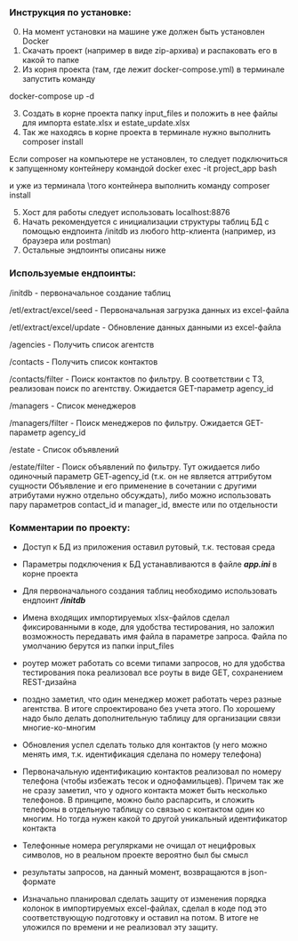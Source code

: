 ### Инструкция по установке:

0) На момент установки на машине уже должен быть установлен Docker
1) Скачать проект (например в виде zip-архива) и распаковать его в 
какой то папке
2) Из корня проекта (там, где лежит docker-compose.yml) в терминале 
запустить команду 

docker-compose up -d

3) Создать в корне проекта папку input_files и положить в нее файлы для импорта
estate.xlsx и estate_update.xlsx
4) Так же находясь в корне проекта в терминале нужно выполнить 
composer install

Если composer на компьютере не установлен, то следует подключиться 
к запущенному контейнеру командой
docker exec -it project_app bash

и уже из терминала \того контейнера выполнить команду
composer install


5) Хост для работы следует использовать localhost:8876
6) Начать рекомендуется с инициализации структуры таблиц БД с помощью
ендпоинта /initdb из любого http-клиента (например, из браузера или postman)
7) Остальные эндпоинты описаны ниже

### Используемые ендпоинты:

/initdb - первоначальное создание таблиц

/etl/extract/excel/seed - Первоначальная загрузка данных из excel-файла

/etl/extract/excel/update - Обновление данных данными из excel-файла

/agencies - Получить список агентств

/contacts - Получить список контактов

/contacts/filter - Поиск контактов по фильтру. В соответствии с ТЗ, 
реализован поиск по агентству. Ожидается GET-параметр agency_id

/managers - Список менеджеров

/managers/filter - Поиск менеджеров по фильтру. Ожидается 
GET-параметр agency_id

/estate - Список объявлений

/estate/filter - Поиск объявлений по фильтру. Тут ожидается либо одиночный параметр
GET-agency_id (т.к. он не является аттрибутом сущности Объявление 
и его применение в сочетании с другими атрибутами нужно отдельно обсуждать),
либо можно использовать пару параметров contact_id и manager_id, вместе или 
по отдельности 


### Комментарии по проекту:
- Доступ к БД из приложения оставил рутовый, т.к. тестовая среда
- Параметры подключения к БД устанавливаются в файле <b><i>app.ini</i></b> в корне проекта
- Для первоначального создания таблиц необходимо использовать ендпоинт
  <b><i>/initdb</i></b>
- Имена входящих импортируемых xlsx-файлов сделал фиксированными в коде,
  для удобства тестирования, но заложил возможность передавать имя файла в
  параметре запроса. Файла по умолчанию берутся из папки input_files
- роутер может работать со всеми типами запросов, но для удобства тестирования
  пока реализовал все роуты в виде GET, сохранением REST-дизайна

- поздно заметил, что один менеджер может работать через 
разные агентства. В итоге спроектировано без учета этого. 
По хорошему надо было делать дополнительную таблицу для организации
связи многие-ко-многим
- Обновления успел сделать только для контактов 
(у него можно менять имя, т.к. идентификация сделана по номеру телефона)
- Первоначальную идентификацию контактов реализовал 
по номеру телефона (чтобы избежать тесок и однофамильцев). 
Причем так же не сразу заметил, что у одного 
контакта может быть несколько телефонов. В принципе, можно было 
распарсить, и сложить телефоны в отдельную таблицу со связью 
с контактом один ко многим. Но тогда нужен какой то другой
уникальный идентификатор контакта
- Телефонные номера регулярками не очищал от нецифровых символов,
но в реальном проекте вероятно был бы смысл
- результаты запросов, на данный момент, возвращаются в json-формате
- Изначально планировал сделать защиту от изменения порядка колонок
в импортируемых excel-файлах, сделал в коде под это соответствующую 
подготовку и оставил на потом. В итоге не уложился по времени и 
не реализовал эту защиту.